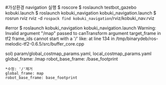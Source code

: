 #가상환경 navigation 실행
$ roscore
$ roslaunch testbot_gazebo kobuki.launch
$ roslaunch kobuki_navigation kobuki_navigation.launch
$ rosrun rviz rviz -d `rospack find kobuki_navigation`/rviz/kobuki_nav.rviz

#error
$ roslaunch kobuki_navigation kobuki_navigation.launch
Warning: Invalid argument "/map" passed to canTransform argument target_frame in tf2 frame_ids cannot start with a '/' like: 
         at line 134 in /tmp/binarydeb/ros-melodic-tf2-0.6.5/src/buffer_core.cpp

sol) param/global_costmap_params.yaml, local_costmap_params.yaml
    global_frame: /map
    robot_base_frame: /base_footprint 
    
    *수정: '/'제거
    global_frame: map
    robot_base_frame: base_footprint